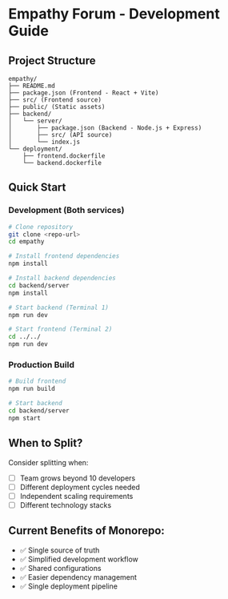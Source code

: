 # Empathy Forum - Development Guide

## Project Structure
```
empathy/
├── README.md
├── package.json (Frontend - React + Vite)
├── src/ (Frontend source)
├── public/ (Static assets)
├── backend/
│   └── server/
│       ├── package.json (Backend - Node.js + Express)
│       ├── src/ (API source)
│       └── index.js
└── deployment/
    ├── frontend.dockerfile
    └── backend.dockerfile
```

## Quick Start

### Development (Both services)
```bash
# Clone repository
git clone <repo-url>
cd empathy

# Install frontend dependencies
npm install

# Install backend dependencies  
cd backend/server
npm install

# Start backend (Terminal 1)
npm run dev

# Start frontend (Terminal 2)
cd ../../
npm run dev
```

### Production Build
```bash
# Build frontend
npm run build

# Start backend
cd backend/server
npm start
```

## When to Split?

Consider splitting when:
- [ ] Team grows beyond 10 developers
- [ ] Different deployment cycles needed
- [ ] Independent scaling requirements
- [ ] Different technology stacks

## Current Benefits of Monorepo:
- ✅ Single source of truth
- ✅ Simplified development workflow
- ✅ Shared configurations
- ✅ Easier dependency management
- ✅ Single deployment pipeline